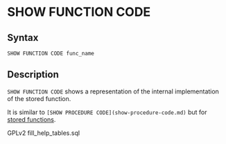 # SHOW FUNCTION CODE

## Syntax

```
SHOW FUNCTION CODE func_name
```

## Description

`SHOW FUNCTION CODE` shows a representation of the internal implementation of the stored function.

It is similar to `[SHOW PROCEDURE CODE](show-procedure-code.md)` but for [stored functions](../../../../server-usage/stored-routines/stored-functions/).

GPLv2 fill\_help\_tables.sql
